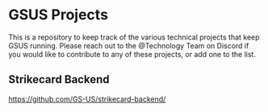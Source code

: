 # GSUS Projects
This is a repository to keep track of the various technical projects that keep GSUS running. Please reach out to the @Technology Team on Discord if you would like to contribute to any of these projects, or add one to the list.

## Strikecard Backend
https://github.com/GS-US/strikecard-backend/

